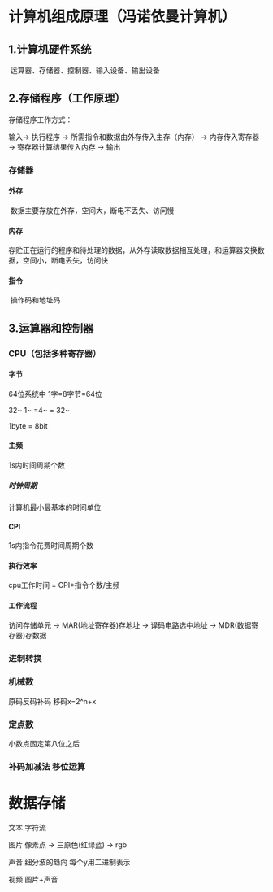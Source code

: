 # 计算机组成原理（冯诺依曼计算机）

## 1.计算机硬件系统

​	运算器、存储器、控制器、输入设备、输出设备

## 2.存储程序（工作原理）

存储程序工作方式：

输入-> 执行程序 -> 所需指令和数据由外存传入主存（内存） -> 内存传入寄存器 -> 寄存器计算结果传入内存 -> 输出

### 存储器

#### 外存

​	数据主要存放在外存，空间大，断电不丢失、访问慢

#### 内存

​	存贮正在运行的程序和待处理的数据，从外存读取数据相互处理，和运算器交换数据，空间小，断电丢失，访问快

#### 指令

​	操作码和地址码

## 3.运算器和控制器

### CPU（包括多种寄存器）

#### 字节

64位系统中 1字=8字节=64位

32~			  1~ =4~ = 32~

1byte = 8bit

#### 主频

1s内时间周期个数

##### 时钟周期

计算机最小最基本的时间单位

#### CPI

1s内指令花费时间周期个数

#### 执行效率

cpu工作时间 = CPI*指令个数/主频 

#### 工作流程

访问存储单元 -> MAR(地址寄存器)存地址 -> 译码电路选中地址 -> MDR(数据寄存器)存数据

### 进制转换

### 机械数

原码反码补码 移码x=2^n+x

### 定点数 

小数点固定第八位之后

### 补码加减法 移位运算

# 数据存储

文本 字符流

图片 像素点 -> 三原色(红绿蓝) -> rgb

声音 细分波的趋向 每个y用二进制表示

视频 图片+声音





